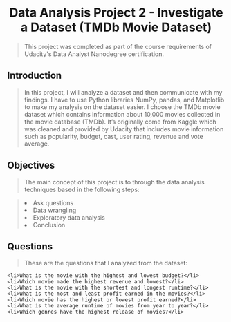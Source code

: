 # <h1 style="text-align:center;">Data Analysis Project 2 - Investigate a Dataset (TMDb Movie Dataset)</h1>


>This project was completed as part of the course requirements of Udacity's Data Analyst Nanodegree certification.

<a id='intro'></a>
## Introduction


>In this project, I will analyze a dataset and then communicate with my findings. I have to use Python libraries NumPy, pandas, and Matplotlib to make my analysis on the dataset easier. I choose the TMDb movie dataset which contains information about 10,000 movies collected in the movie database (TMDb). It’s originally come from Kaggle which was cleaned and provided by Udacity that includes movie information such as popularity, budget, cast, user rating, revenue and vote average. 

## Objectives
>The main concept of this project is to through the data analysis techniques based in the following steps:

><li>Ask questions</li>
><li>Data wrangling</li>
><li>Exploratory data analysis</li>
><li>Conclusion</li>

## Questions

>These are the questions that I analyzed from the dataset:
><ol>
    <li>What is the movie with the highest and lowest budget?</li>
    <li>Which movie made the highest revenue and lowest?</li>
    <li>What is the movie with the shortest and longest runtime?</li>
    <li>What is the most and least profit earned in the movies?</li>
    <li>Which movie has the highest or lowest profit earned?</li>
    <li>What is the average runtime of movies from year to year?</li>
    <li>Which genres have the highest release of movies?</li>
    

</ol> 

